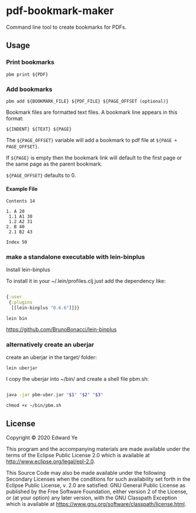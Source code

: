 # pdf-bookmark-maker

Command line tool to create bookmarks for PDFs.

## Usage

### Print bookmarks

```
pbm print ${PDF}
```

### Add bookmarks

```
pbm add ${BOOKMARK_FILE} ${PDF_FILE} ${PAGE_OFFSET (optional)}
```

Bookmark files are formatted text files. A bookmark line appears in
this format:

```
${INDENT} ${TEXT} ${PAGE}
```

The `${PAGE_OFFSET}` variable will add a bookmark to pdf file at `${PAGE +
PAGE_OFFSET}`.

If `${PAGE}` is empty then the bookmark link will default to the first
page or the same page as the parent bookmark.

`${PAGE_OFFSET}` defaults to 0.

#### Example File

```
Contents 14

1. A 20
 1.1 A1 30
 1.2 A2 31
2. B 40
 2.1 B2 43
 
Index 50
```

### make a standalone executable with lein-binplus

Install lein-binplus

To install it in your ~/.lein/profiles.clj just add the dependency like:

``` clojure

{:user
 {:plugins
  [[lein-binplus "0.6.6"]]}}

```

`lein bin`

https://github.com/BrunoBonacci/lein-binplus

### alternatively create an uberjar 

create an uberjar in the target/ folder:

`lein uberjar`

I copy the uberjar into ~/bin/ and create a shell file pbm.sh:

``` sh

java -jar pbm-uber.jar "$1" "$2" "$3"

```

`chmod +x ~/bin/pbm.sh`


## License

Copyright © 2020 Edward Ye

This program and the accompanying materials are made available under the
terms of the Eclipse Public License 2.0 which is available at
http://www.eclipse.org/legal/epl-2.0.

This Source Code may also be made available under the following Secondary
Licenses when the conditions for such availability set forth in the Eclipse
Public License, v. 2.0 are satisfied: GNU General Public License as published by
the Free Software Foundation, either version 2 of the License, or (at your
option) any later version, with the GNU Classpath Exception which is available
at https://www.gnu.org/software/classpath/license.html.
